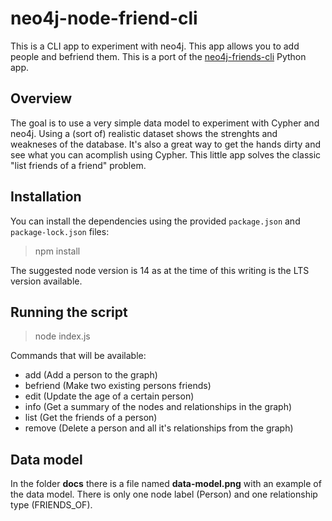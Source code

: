 # neo4j-node-friend-cli

This is a CLI app to experiment with neo4j. This app allows you to add people and befriend them. This is a port of the [neo4j-friends-cli](https://github.com/mdbottino/neo4j-friends-cli) Python app.

## Overview

The goal is to use a very simple data model to experiment with Cypher and neo4j. Using a (sort of) realistic dataset shows the strenghts and weakneses of the database. It's also a great way to get the hands dirty and see what you can acomplish using Cypher. This little app solves the classic "list friends of a friend" problem.

## Installation

You can install the dependencies using the provided `package.json` and `package-lock.json` files:

> npm install

The suggested node version is 14 as at the time of this writing is the LTS version available.

## Running the script

> node index.js

Commands that will be available:

- add (Add a person to the graph)
- befriend (Make two existing persons friends)
- edit (Update the age of a certain person)
- info (Get a summary of the nodes and relationships in the graph)
- list (Get the friends of a person)
- remove (Delete a person and all it's relationships from the graph)

## Data model

In the folder **docs** there is a file named **data-model.png** with an example of the data model. There is only one node label (Person) and one relationship type (FRIENDS_OF).
